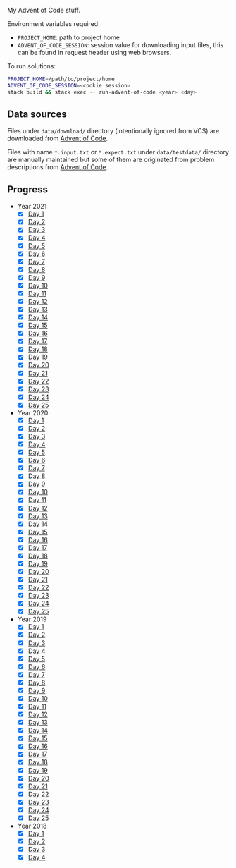 My Advent of Code stuff.

Environment variables required:

- `PROJECT_HOME`: path to project home
- `ADVENT_OF_CODE_SESSION`: session value for downloading input files, this can be found in request header using web browsers.

To run solutions:

```sh
PROJECT_HOME=/path/to/project/home
ADVENT_OF_CODE_SESSION=<cookie session>
stack build && stack exec -- run-advent-of-code <year> <day>
```

## Data sources

Files under `data/download/` directory (intentionally ignored from VCS) are downloaded from [Advent of Code](https://adventofcode.com/).

Files with name `*.input.txt` or `*.expect.txt` under `data/testdata/` directory are manually maintained but
some of them are originated from problem descriptions from [Advent of Code](https://adventofcode.com/).

## Progress

[//]: # (how to comment in MD: https://stackoverflow.com/a/20885980/315302)
[//]: # (PROGRESS_AUTOGEN_BEGIN)

- Year 2021
  + [X] [Day 1](src/Javran/AdventOfCode/Y2021/Day1.hs)
  + [X] [Day 2](src/Javran/AdventOfCode/Y2021/Day2.hs)
  + [X] [Day 3](src/Javran/AdventOfCode/Y2021/Day3.hs)
  + [X] [Day 4](src/Javran/AdventOfCode/Y2021/Day4.hs)
  + [X] [Day 5](src/Javran/AdventOfCode/Y2021/Day5.hs)
  + [X] [Day 6](src/Javran/AdventOfCode/Y2021/Day6.hs)
  + [X] [Day 7](src/Javran/AdventOfCode/Y2021/Day7.hs)
  + [X] [Day 8](src/Javran/AdventOfCode/Y2021/Day8.hs)
  + [X] [Day 9](src/Javran/AdventOfCode/Y2021/Day9.hs)
  + [X] [Day 10](src/Javran/AdventOfCode/Y2021/Day10.hs)
  + [X] [Day 11](src/Javran/AdventOfCode/Y2021/Day11.hs)
  + [X] [Day 12](src/Javran/AdventOfCode/Y2021/Day12.hs)
  + [X] [Day 13](src/Javran/AdventOfCode/Y2021/Day13.hs)
  + [X] [Day 14](src/Javran/AdventOfCode/Y2021/Day14.hs)
  + [X] [Day 15](src/Javran/AdventOfCode/Y2021/Day15.hs)
  + [X] [Day 16](src/Javran/AdventOfCode/Y2021/Day16.hs)
  + [X] [Day 17](src/Javran/AdventOfCode/Y2021/Day17.hs)
  + [X] [Day 18](src/Javran/AdventOfCode/Y2021/Day18.hs)
  + [X] [Day 19](src/Javran/AdventOfCode/Y2021/Day19.hs)
  + [X] [Day 20](src/Javran/AdventOfCode/Y2021/Day20.hs)
  + [X] [Day 21](src/Javran/AdventOfCode/Y2021/Day21.hs)
  + [X] [Day 22](src/Javran/AdventOfCode/Y2021/Day22.hs)
  + [X] [Day 23](src/Javran/AdventOfCode/Y2021/Day23.hs)
  + [X] [Day 24](src/Javran/AdventOfCode/Y2021/Day24.hs)
  + [X] [Day 25](src/Javran/AdventOfCode/Y2021/Day25.hs)
- Year 2020
  + [X] [Day 1](src/Javran/AdventOfCode/Y2020/Day1.hs)
  + [X] [Day 2](src/Javran/AdventOfCode/Y2020/Day2.hs)
  + [X] [Day 3](src/Javran/AdventOfCode/Y2020/Day3.hs)
  + [X] [Day 4](src/Javran/AdventOfCode/Y2020/Day4.hs)
  + [X] [Day 5](src/Javran/AdventOfCode/Y2020/Day5.hs)
  + [X] [Day 6](src/Javran/AdventOfCode/Y2020/Day6.hs)
  + [X] [Day 7](src/Javran/AdventOfCode/Y2020/Day7.hs)
  + [X] [Day 8](src/Javran/AdventOfCode/Y2020/Day8.hs)
  + [X] [Day 9](src/Javran/AdventOfCode/Y2020/Day9.hs)
  + [X] [Day 10](src/Javran/AdventOfCode/Y2020/Day10.hs)
  + [X] [Day 11](src/Javran/AdventOfCode/Y2020/Day11.hs)
  + [X] [Day 12](src/Javran/AdventOfCode/Y2020/Day12.hs)
  + [X] [Day 13](src/Javran/AdventOfCode/Y2020/Day13.hs)
  + [X] [Day 14](src/Javran/AdventOfCode/Y2020/Day14.hs)
  + [X] [Day 15](src/Javran/AdventOfCode/Y2020/Day15.hs)
  + [X] [Day 16](src/Javran/AdventOfCode/Y2020/Day16.hs)
  + [X] [Day 17](src/Javran/AdventOfCode/Y2020/Day17.hs)
  + [X] [Day 18](src/Javran/AdventOfCode/Y2020/Day18.hs)
  + [X] [Day 19](src/Javran/AdventOfCode/Y2020/Day19.hs)
  + [X] [Day 20](src/Javran/AdventOfCode/Y2020/Day20.hs)
  + [X] [Day 21](src/Javran/AdventOfCode/Y2020/Day21.hs)
  + [X] [Day 22](src/Javran/AdventOfCode/Y2020/Day22.hs)
  + [X] [Day 23](src/Javran/AdventOfCode/Y2020/Day23.hs)
  + [X] [Day 24](src/Javran/AdventOfCode/Y2020/Day24.hs)
  + [X] [Day 25](src/Javran/AdventOfCode/Y2020/Day25.hs)
- Year 2019
  + [X] [Day 1](src/Javran/AdventOfCode/Y2019/Day1.hs)
  + [X] [Day 2](src/Javran/AdventOfCode/Y2019/Day2.hs)
  + [X] [Day 3](src/Javran/AdventOfCode/Y2019/Day3.hs)
  + [X] [Day 4](src/Javran/AdventOfCode/Y2019/Day4.hs)
  + [X] [Day 5](src/Javran/AdventOfCode/Y2019/Day5.hs)
  + [X] [Day 6](src/Javran/AdventOfCode/Y2019/Day6.hs)
  + [X] [Day 7](src/Javran/AdventOfCode/Y2019/Day7.hs)
  + [X] [Day 8](src/Javran/AdventOfCode/Y2019/Day8.hs)
  + [X] [Day 9](src/Javran/AdventOfCode/Y2019/Day9.hs)
  + [X] [Day 10](src/Javran/AdventOfCode/Y2019/Day10.hs)
  + [X] [Day 11](src/Javran/AdventOfCode/Y2019/Day11.hs)
  + [X] [Day 12](src/Javran/AdventOfCode/Y2019/Day12.hs)
  + [X] [Day 13](src/Javran/AdventOfCode/Y2019/Day13.hs)
  + [X] [Day 14](src/Javran/AdventOfCode/Y2019/Day14.hs)
  + [X] [Day 15](src/Javran/AdventOfCode/Y2019/Day15.hs)
  + [X] [Day 16](src/Javran/AdventOfCode/Y2019/Day16.hs)
  + [X] [Day 17](src/Javran/AdventOfCode/Y2019/Day17.hs)
  + [X] [Day 18](src/Javran/AdventOfCode/Y2019/Day18.hs)
  + [X] [Day 19](src/Javran/AdventOfCode/Y2019/Day19.hs)
  + [X] [Day 20](src/Javran/AdventOfCode/Y2019/Day20.hs)
  + [X] [Day 21](src/Javran/AdventOfCode/Y2019/Day21.hs)
  + [X] [Day 22](src/Javran/AdventOfCode/Y2019/Day22.hs)
  + [X] [Day 23](src/Javran/AdventOfCode/Y2019/Day23.hs)
  + [X] [Day 24](src/Javran/AdventOfCode/Y2019/Day24.hs)
  + [X] [Day 25](src/Javran/AdventOfCode/Y2019/Day25.hs)
- Year 2018
  + [X] [Day 1](src/Javran/AdventOfCode/Y2018/Day1.hs)
  + [X] [Day 2](src/Javran/AdventOfCode/Y2018/Day2.hs)
  + [X] [Day 3](src/Javran/AdventOfCode/Y2018/Day3.hs)
  + [X] [Day 4](src/Javran/AdventOfCode/Y2018/Day4.hs)

[//]: # (PROGRESS_AUTOGEN_END)
